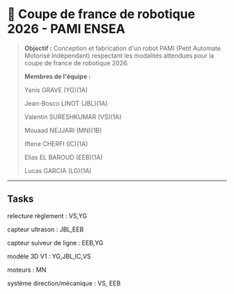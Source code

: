 # 🔧 Coupe de france de robotique 2026 - PAMI ENSEA 

> **Objectif :** Conception et fabrication d'un robot PAMI (Petit Automate Motorisé Indépendant) respectant les modalités attendues pour la coupe de france de robotique 2026.
> 
> **Membres de l'équipe :**
> 
> Yanis GRAVE (YG)(1A)
> 
> Jean-Bosco LINOT (JBL)(1A)
> 
> Valentin SURESHKUMAR (VS)(1A)
> 
> Mouaad NEJJARI (MN)(1B)
> 
> Iftene CHERFI (IC)(1A)
>
> Elias EL BAROUD (EEB)(1A)
>
> Lucas GARCIA (LG)(1A)
---

##  Tasks 

relecture règlement : VS,YG

capteur ultrason : JBL,EEB

capteur suiveur de ligne : EEB,YG

modèle 3D V1 : YG,JBL,IC,VS 

moteurs : MN

système direction/mécanique : VS, EEB
